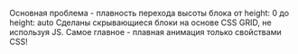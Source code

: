 Основная проблема - плавность перехода высоты блока от height: 0 до height: auto
Сделаны скрывающиеся блоки на основе CSS GRID, не используя JS.
Самое главное - плавная анимация только свойствами CSS!
